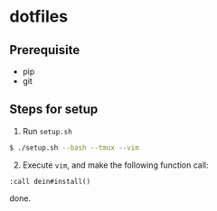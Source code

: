 # dotfiles

## Prerequisite
- pip
- git

## Steps for setup
1. Run `setup.sh`
```bash
$ ./setup.sh --bash --tmux --vim
```

2. Execute `vim`, and make the following function call:
```
:call dein#install()
```

done.
